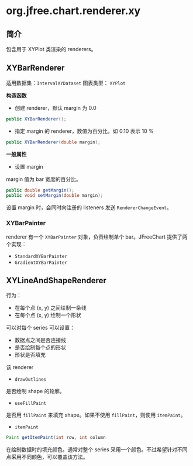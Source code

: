 # org.jfree.chart.renderer.xy

## 简介

包含用于 XYPlot 类渲染的 renderers。

## XYBarRenderer

适用数据集：`IntervalXYDataset`
图表类型： `XYPlot`

**构造函数**

- 创建 renderer，默认 margin 为 0.0

```java
public XYBarRenderer();
```

- 指定 margin 的 renderer，数值为百分比，如 0.10 表示 10 %

```java
public XYBarRenderer(double margin);
```

**一般属性**

- 设置 margin

margin 值为 bar 宽度的百分比。

```java
public double getMargin();
public void setMargin(double margin);
```

设置 margin 时，会同时向注册的 listeners 发送 `RendererChangeEvent`。


### XYBarPainter

renderer 有一个 `XYBarPainter` 对象，负责绘制单个 bar。JFreeChart 提供了两个实现：

- `StandardXYBarPainter`
- `GradientXYBarPainter`

## XYLineAndShapeRenderer

行为：

- 在每个点 (x, y) 之间绘制一条线
- 在每个点 (x, y) 绘制一个形状

可以对每个 series 可以设置：

- 数据点之间是否连接线
- 是否绘制每个点的形状
- 形状是否填充

该 renderer 

- `drawOutlines`

是否绘制 shape 的轮廓。

- `useFillPaint`

是否用 `fillPaint` 来填充 shape。如果不使用 `fillPaint`，则使用 `itemPaint`。

- `itemPaint`

```java
Paint getItemPaint(int row, int column
```

在绘制数据时的填充颜色。通常对整个 series 采用一个颜色。不过希望针对不同点采用不同颜色，可以覆盖该方法。